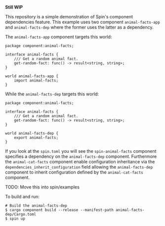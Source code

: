 **Still WIP**

This repository is a simple demonstration of Spin's component dependencies feature.
This example uses two component `animal-facts-app` and `animal-facts-dep` where the former
uses the latter as a dependency.

The `animal-facts-app` component targets this world:
```
package component:animal-facts;

interface animal-facts {
    /// Get a random animal fact.
    get-random-fact: func() -> result<string, string>;
}

world animal-facts-app {
    import animal-facts;
}
```

While the `animal-facts-dep` targets this world:
```
package component:animal-facts;

interface animal-facts {
    /// Get a random animal fact.
    get-random-fact: func() -> result<string, string>;
}

world animal-facts-dep {
    export animal-facts;
}
```

If you look at the `spin.toml` you will see the `spin-animal-facts` component specifies
a dependency on the `animal-facts-dep` component. Furthermore the `animal-cat-facts` component
enable configuration inheritance via the `dependencies_inherit_configuration` field allowing
the `animal-facts-dep` component to inherit configuration defined by the `animal-cat-facts` component.

TODO: Move this into spin/examples

To build and run:
```
# Build the animal-facts-dep
$ cargo component build --release --manifest-path animal-facts-dep/Cargo.toml
$ spin up
```